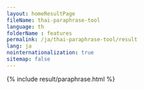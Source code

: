 ```yaml
---
layout: homeResultPage
fileName: thai-paraphrase-tool
language: th
folderName : features
permalink: /ja/thai-paraphrase-tool/result
lang: ja
nointernationalization: true
sitemap: false
---
```

{% include result/paraphrase.html %}

<script src="/js/result/paraprashing.js" data-foldername="{{page.folderName}}" data-lang="{{page.lang}}"></script>